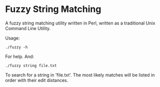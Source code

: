 # Fuzzy String Matching

A fuzzy string matching utility written in Perl, written as a traditional Unix
Command Line Utility.

Usage:

	./fuzzy -h

For help. And:

	./fuzzy string file.txt

To search for a string in 'file.txt'. The most likely matches will be listed in
order with their edit distances.

